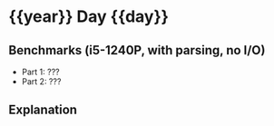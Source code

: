 # {{year}} Day {{day}}

## Benchmarks (i5-1240P, with parsing, no I/O)

- Part 1: ???
- Part 2: ???

## Explanation
